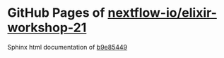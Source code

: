 GitHub Pages of [nextflow-io/elixir-workshop-21](https://github.com/nextflow-io/elixir-workshop-21.git)
===
Sphinx html documentation of [b9e85449](https://github.com/nextflow-io/elixir-workshop-21/tree/b9e8544916ec078ff0f6f9749b34fed4fd593cb6)

